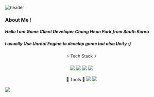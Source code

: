 ![header](https://capsule-render.vercel.app/api?type=Cylinder&color=1db394&height=100&section=header&text=Chang%20Heon's%20Game%20Develop%20GIT&fontSize=45&fontColor=FFFFFF)

### About Me !
##### Hello I am Game Client Developer Chang Heon Park from South Korea
##### I usually Use Unreal Engine to develop game but also Unity :)
##### 
<!--
**parkchangheon/parkchangheon** is a ✨ _special_ ✨ repository because its `README.md` (this file) appears on your GitHub profile.

Here are some ideas to get you started:

- 🔭 I’m currently working on ...
- 🌱 I’m currently learning ...
- 👯 I’m looking to collaborate on ...
- 🤔 I’m looking for help with ...
- 💬 Ask me about ...
- 📫 How to reach me: ...
- 😄 Pronouns: ...
- ⚡ Fun fact: ...
-->
<div align = "center">
⚡ Tech Stack ⚡
  <br/><br/>
</div>

<div align = "center">
<img src="https://img.shields.io/badge/C++-00599C?style=flat-square&logo=C++&logoColor=#00599C"/>
<img src="https://img.shields.io/badge/CSharp-FF9A00?style=flat-square&logo=CSharp&logoColor=white"/> 
<img src="https://img.shields.io/badge/UNREAL-191A1B?style=flat-square&logo=Unreal Engine&logoColor=#0E1128"/>
<img src="https://img.shields.io/badge/UNITY-000000?style=flat-square&logo=UNITY&logoColor=white"/>
<br/><br/>
</div>

<div align = "center">
🔭 Tools 🔭
  <img src="https://img.shields.io/badge/Visual Studio-5C2D91?style=flat-square&logo=Visual Studio&logoColor=#5C2D91"/>
  <img src="https://img.shields.io/badge/C++-00599C?style=flat-square&logo=C++&logoColor=#00599C"/>
  <br/><br/>
</div>

<img src="https://github-readme-stats.vercel.app/api?username=parkchangheon&show_icons=true&theme=blue-green">

